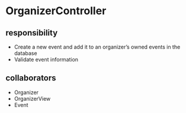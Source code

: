 # OrganizerController
## responsibility
- Create a new event and add it to an organizer’s owned events in the database
- Validate event information
## collaborators
- Organizer
- OrganizerView
- Event
